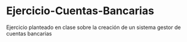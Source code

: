 # Ejercicio-Cuentas-Bancarias
Ejercicio planteado en clase sobre la creación de un sistema gestor de cuentas bancarias
